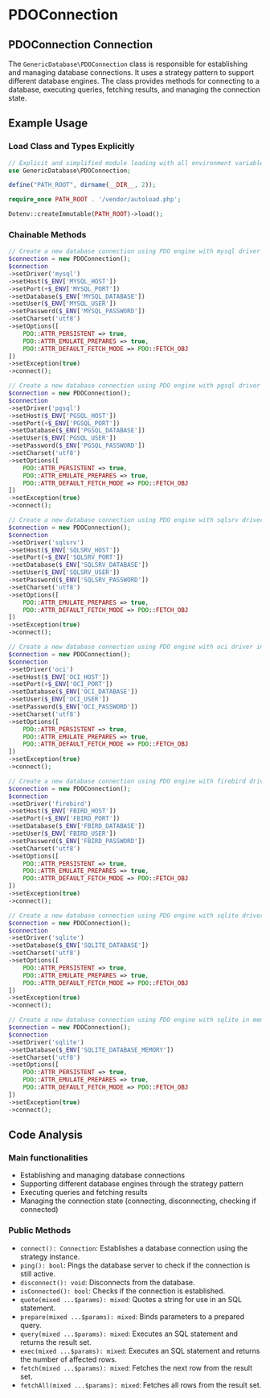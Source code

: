 # PDOConnection

## PDOConnection Connection

The `GenericDatabase\PDOConnection` class is responsible for establishing and managing database connections. It uses a strategy pattern to support different database engines. The class provides methods for connecting to a database, executing queries, fetching results, and managing the connection state.

## Example Usage

### Load Class and Types Explicitly

```php
// Explicit and simplified module loading with all environment variables
use GenericDatabase\PDOConnection;

define("PATH_ROOT", dirname(__DIR__, 2));

require_once PATH_ROOT . '/vendor/autoload.php';

Dotenv::createImmutable(PATH_ROOT)->load();
```

### Chainable Methods

```php
// Create a new database connection using PDO engine with mysql driver in the chainable methods format
$connection = new PDOConnection();
$connection
->setDriver('mysql')
->setHost($_ENV['MYSQL_HOST'])
->setPort(+$_ENV['MYSQL_PORT'])
->setDatabase($_ENV['MYSQL_DATABASE'])
->setUser($_ENV['MYSQL_USER'])
->setPassword($_ENV['MYSQL_PASSWORD'])
->setCharset('utf8')
->setOptions([
    PDO::ATTR_PERSISTENT => true,
    PDO::ATTR_EMULATE_PREPARES => true,
    PDO::ATTR_DEFAULT_FETCH_MODE => PDO::FETCH_OBJ
])
->setException(true)
->connect();
```

```php
// Create a new database connection using PDO engine with pgsql driver in the chainable methods format
$connection = new PDOConnection();
$connection
->setDriver('pgsql')
->setHost($_ENV['PGSQL_HOST'])
->setPort(+$_ENV['PGSQL_PORT'])
->setDatabase($_ENV['PGSQL_DATABASE'])
->setUser($_ENV['PGSQL_USER'])
->setPassword($_ENV['PGSQL_PASSWORD'])
->setCharset('utf8')
->setOptions([
    PDO::ATTR_PERSISTENT => true,
    PDO::ATTR_EMULATE_PREPARES => true,
    PDO::ATTR_DEFAULT_FETCH_MODE => PDO::FETCH_OBJ
])
->setException(true)
->connect();
```

```php
// Create a new database connection using PDO engine with sqlsrv driver in the chainable methods format
$connection = new PDOConnection();
$connection
->setDriver('sqlsrv')
->setHost($_ENV['SQLSRV_HOST'])
->setPort(+$_ENV['SQLSRV_PORT'])
->setDatabase($_ENV['SQLSRV_DATABASE'])
->setUser($_ENV['SQLSRV_USER'])
->setPassword($_ENV['SQLSRV_PASSWORD'])
->setCharset('utf8')
->setOptions([
    PDO::ATTR_EMULATE_PREPARES => true,
    PDO::ATTR_DEFAULT_FETCH_MODE => PDO::FETCH_OBJ
])
->setException(true)
->connect();
```

```php
// Create a new database connection using PDO engine with oci driver in the chainable methods format
$connection = new PDOConnection();
$connection
->setDriver('oci')
->setHost($_ENV['OCI_HOST'])
->setPort(+$_ENV['OCI_PORT'])
->setDatabase($_ENV['OCI_DATABASE'])
->setUser($_ENV['OCI_USER'])
->setPassword($_ENV['OCI_PASSWORD'])
->setCharset('utf8')
->setOptions([
    PDO::ATTR_PERSISTENT => true,
    PDO::ATTR_EMULATE_PREPARES => true,
    PDO::ATTR_DEFAULT_FETCH_MODE => PDO::FETCH_OBJ
])
->setException(true)
->connect();
```

```php
// Create a new database connection using PDO engine with firebird driver in the chainable methods format
$connection = new PDOConnection();
$connection
->setDriver('firebird')
->setHost($_ENV['FBIRD_HOST'])
->setPort(+$_ENV['FBIRD_PORT'])
->setDatabase($_ENV['FBIRD_DATABASE'])
->setUser($_ENV['FBIRD_USER'])
->setPassword($_ENV['FBIRD_PASSWORD'])
->setCharset('utf8')
->setOptions([
    PDO::ATTR_PERSISTENT => true,
    PDO::ATTR_EMULATE_PREPARES => true,
    PDO::ATTR_DEFAULT_FETCH_MODE => PDO::FETCH_OBJ
])
->setException(true)
->connect();
```

```php
// Create a new database connection using PDO engine with sqlite driver in the chainable methods format
$connection = new PDOConnection();
$connection
->setDriver('sqlite')
->setDatabase($_ENV['SQLITE_DATABASE'])
->setCharset('utf8')
->setOptions([
    PDO::ATTR_PERSISTENT => true,
    PDO::ATTR_EMULATE_PREPARES => true,
    PDO::ATTR_DEFAULT_FETCH_MODE => PDO::FETCH_OBJ
])
->setException(true)
->connect();
```

```php
// Create a new database connection using PDO engine with sqlite in memory driver in the chainable methods format
$connection = new PDOConnection();
$connection
->setDriver('sqlite')
->setDatabase($_ENV['SQLITE_DATABASE_MEMORY'])
->setCharset('utf8')
->setOptions([
    PDO::ATTR_PERSISTENT => true,
    PDO::ATTR_EMULATE_PREPARES => true,
    PDO::ATTR_DEFAULT_FETCH_MODE => PDO::FETCH_OBJ
])
->setException(true)
->connect();
```

## Code Analysis

### Main functionalities

- Establishing and managing database connections
- Supporting different database engines through the strategy pattern
- Executing queries and fetching results
- Managing the connection state (connecting, disconnecting, checking if connected)

### Public Methods

- `connect(): Connection`: Establishes a database connection using the strategy instance.
- `ping(): bool`: Pings the database server to check if the connection is still active.
- `disconnect(): void`: Disconnects from the database.
- `isConnected(): bool`: Checks if the connection is established.
- `quote(mixed ...$params): mixed`: Quotes a string for use in an SQL statement.
- `prepare(mixed ...$params): mixed`: Binds parameters to a prepared query.
- `query(mixed ...$params): mixed`: Executes an SQL statement and returns the result set.
- `exec(mixed ...$params): mixed`: Executes an SQL statement and returns the number of affected rows.
- `fetch(mixed ...$params): mixed`: Fetches the next row from the result set.
- `fetchAll(mixed ...$params): mixed`: Fetches all rows from the result set.
